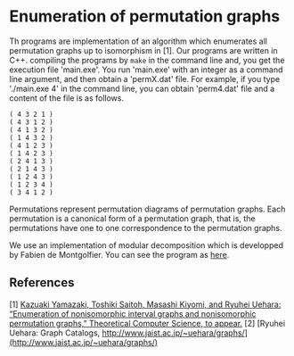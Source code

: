 # Enumeration of permutation graphs

Th programs are implementation of an algorithm which enumerates all permutation graphs up to isomorphism in [1]. Our programs are written in C++. compiling the programs by `make` in the command line and, you get the execution file 'main.exe'. You run 'main.exe' with an integer as a command line argument, and then obtain a 'permX.dat' file. For example, if you type './main.exe 4' in the command line, you can obtain 'perm4.dat' file and a content of the file is as follows. 
```
( 4 3 2 1 )
( 4 3 1 2 )
( 4 1 3 2 )
( 1 4 3 2 )
( 4 1 2 3 )
( 1 4 2 3 )
( 2 4 1 3 )
( 2 1 4 3 )
( 1 2 4 3 )
( 1 2 3 4 )
( 3 4 1 2 )
```
Permutations represent permutation diagrams of permutation graphs. Each permutation is a canonical form of a permutation graph, that is, the permutations have one to one correspondence to the permutation graphs. 

We use an implementation of modular decomposition which is developped by Fabien de Montgolfier. You can see the program as [here](https://github.com/vbraun/graph-modular-decomposition). 


## References
[1] [Kazuaki Yamazaki, Toshiki Saitoh, Masashi Kiyomi, and Ryuhei Uehara: “Enumeration of nonisomorphic interval graphs and nonisomorphic permutation graphs,” Theoretical Computer Science, to appear.](https://www.sciencedirect.com/science/article/pii/S0304397519303056)
[2] [Ryuhei Uehara: Graph Catalogs, http://www.jaist.ac.jp/~uehara/graphs/](http://www.jaist.ac.jp/~uehara/graphs/)